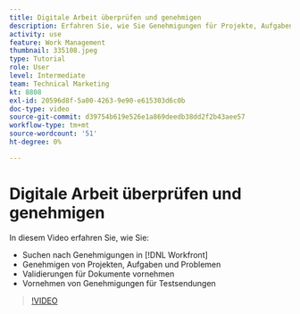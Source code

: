 ```yaml
---
title: Digitale Arbeit überprüfen und genehmigen
description: Erfahren Sie, wie Sie Genehmigungen für Projekte, Aufgaben, Probleme, Dokumente und Testsendungen in [!DNL  Workfront].
activity: use
feature: Work Management
thumbnail: 335108.jpeg
type: Tutorial
role: User
level: Intermediate
team: Technical Marketing
kt: 8808
exl-id: 20596d8f-5a00-4263-9e90-e615303d6c0b
doc-type: video
source-git-commit: d39754b619e526e1a869deedb38dd2f2b43aee57
workflow-type: tm+mt
source-wordcount: '51'
ht-degree: 0%

---
```


# Digitale Arbeit überprüfen und genehmigen

In diesem Video erfahren Sie, wie Sie:

* Suchen nach Genehmigungen in [!DNL  Workfront]
* Genehmigen von Projekten, Aufgaben und Problemen
* Validierungen für Dokumente vornehmen
* Vornehmen von Genehmigungen für Testsendungen

>[!VIDEO](https://video.tv.adobe.com/v/335108/?quality=12)

<!---
learn more URLS
Approving work
Home area for Reviewers
Guides
Home overview for Reviewers
Issue page overview
--->
